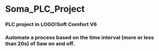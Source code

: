 # Soma_PLC_Project

### PLC project in LOGO!Soft Comfort V6
### Automate a process based on the time interval (more or less than 20s) of Saw on and off.
